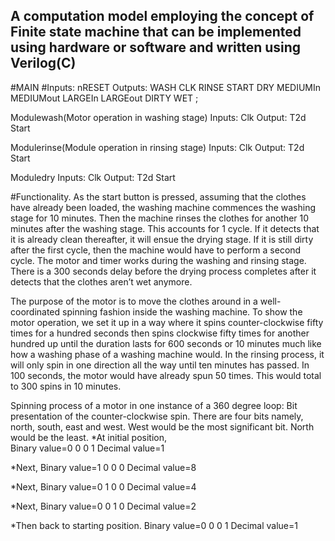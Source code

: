 ## A computation model employing the concept of Finite state machine that can be implemented using hardware or software and written using Verilog(C)


#MAIN
#Inputs:	nRESET								Outputs:	WASH
        CLK										          RINSE
        START										        DRY
        MEDIUMIn								      	MEDIUMout
        LARGEIn									        LARGEout
        DIRTY
        WET ;


Modulewash(Motor operation in washing stage)
Inputs:	Clk									Output:		T2d
Start	


Modulerinse(Module operation in rinsing stage)
Inputs:	Clk									Output:		T2d
Start	

Moduledry
Inputs:	Clk									Output:		T2d
Start	


#Functionality.
As the start button is pressed, assuming that the clothes have already been loaded, the washing machine commences the washing stage for 10 minutes. Then the machine rinses the clothes for another 10 minutes after the washing stage. This accounts for 1 cycle. If it detects that it is already clean thereafter, it will ensue the drying stage. If it is still dirty after the first cycle, then the machine would have to perform a second cycle. The motor and timer works during the washing and rinsing stage. There is a 300 seconds delay before the drying process completes after it detects that the clothes aren’t wet anymore.

The purpose of the motor is to move the clothes around in a well-coordinated spinning fashion inside the washing machine. To show the motor operation, we set it up in a way where it spins counter-clockwise fifty times for a hundred seconds then spins clockwise fifty times for another hundred up until the duration lasts for 600 seconds or 10 minutes much like how a washing phase of a washing machine would. In the rinsing process, it will only spin in one direction all the way until ten minutes has passed. In 100 seconds, the motor would have already spun 50 times. This would total to 300 spins in 10 minutes. 


Spinning process of a motor in one instance of a 360 degree loop:
Bit presentation of the counter-clockwise spin.
There are four bits namely, north, south, east and west. West would be the most significant bit. North would be the least.
*At initial position,	
Binary value=0 0 0 1
Decimal value=1

*Next,
Binary value=1 0 0 0
Decimal value=8

*Next,
Binary value=0 1 0 0
Decimal value=4

*Next,
Binary value=0 0 1 0
Decimal value=2

*Then back to starting position.
Binary value=0 0 0 1
Decimal value=1

